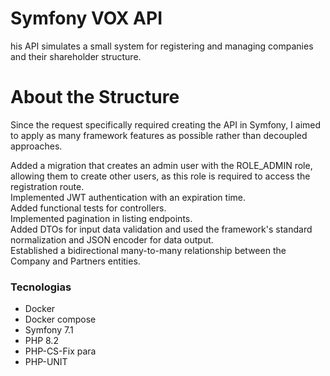# Symfony VOX API 

his API simulates a small system for registering and managing companies and their shareholder structure.

# About the Structure
Since the request specifically required creating the API in Symfony, I aimed to apply as many framework features as possible rather than decoupled approaches.

Added a migration that creates an admin user with the ROLE_ADMIN role, allowing them to create other users, as this role is required to access the registration route. <br>
Implemented JWT authentication with an expiration time. <br>
Added functional tests for controllers. <br>
Implemented pagination in listing endpoints. <br>
Added DTOs for input data validation and used the framework's standard normalization and JSON encoder for data output. <br>
Established a bidirectional many-to-many relationship between the Company and Partners entities. <br>

### Tecnologias


- Docker
- Docker compose
- Symfony 7.1
- PHP 8.2
- PHP-CS-Fix para
- PHP-UNIT